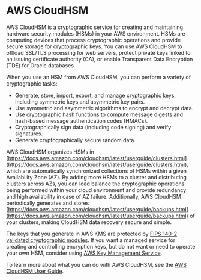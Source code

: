 # AWS CloudHSM<a name="awscryp-service-hsm"></a>

AWS CloudHSM is a cryptographic service for creating and maintaining hardware security modules \(HSMs\) in your AWS environment\. HSMs are computing devices that process cryptographic operations and provide secure storage for cryptographic keys\. You can use AWS CloudHSM to offload SSL/TLS processing for web servers, protect private keys linked to an issuing certificate authority \(CA\), or enable Transparent Data Encryption \(TDE\) for Oracle databases\.

When you use an HSM from AWS CloudHSM, you can perform a variety of cryptographic tasks:
+ Generate, store, import, export, and manage cryptographic keys, including symmetric keys and asymmetric key pairs\.
+ Use symmetric and asymmetric algorithms to encrypt and decrypt data\.
+ Use cryptographic hash functions to compute message digests and hash\-based message authentication codes \(HMACs\)\.
+ Cryptographically sign data \(including code signing\) and verify signatures\.
+ Generate cryptographically secure random data\.

AWS CloudHSM organizes HSMs in [https://docs.aws.amazon.com/cloudhsm/latest/userguide/clusters.html](https://docs.aws.amazon.com/cloudhsm/latest/userguide/clusters.html), which are automatically synchronized collections of HSMs within a given Availability Zone \(AZ\)\. By adding more HSMs to a cluster and distributing clusters across AZs, you can load balance the cryptographic operations being performed within your cloud environment and provide redundancy and high availability in case of AZ failure\. Additionally, AWS CloudHSM periodically generates and stores [https://docs.aws.amazon.com/cloudhsm/latest/userguide/backups.html](https://docs.aws.amazon.com/cloudhsm/latest/userguide/backups.html) of your clusters, making CloudHSM data recovery secure and simple\.

The keys that you generate in AWS KMS are protected by [FIPS 140\-2 validated cryptographic modules](https://csrc.nist.gov/projects/cryptographic-module-validation-program/Certificate/3139)\. If you want a managed service for creating and controlling encryption keys, but do not want or need to operate your own HSM, consider using [AWS Key Management Service](awscryp-service-kms.md)\.

To learn more about what you can do with AWS CloudHSM, see the [AWS CloudHSM User Guide](https://docs.aws.amazon.com/cloudhsm/latest/userguide/introduction.html)\.